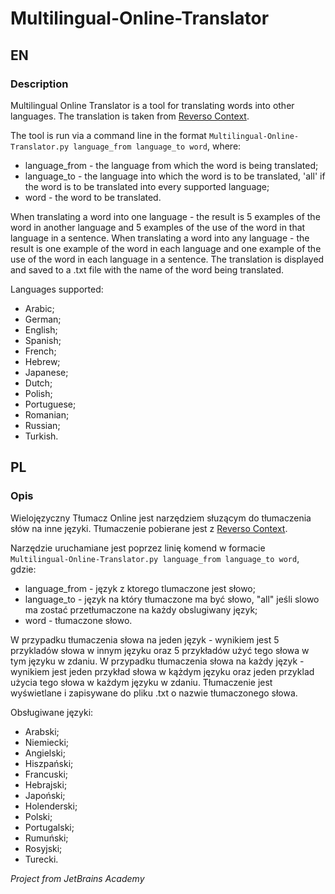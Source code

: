 # Multilingual-Online-Translator
## EN
### Description
Multilingual Online Translator is a tool for translating words into other languages. The translation is taken from [Reverso Context](https://context.reverso.net/translation/). 

The tool is run via a command line in the format `Multilingual-Online-Translator.py language_from language_to word`, where:
* language_from - the language from which the word is being translated;
* language_to - the language into which the word is to be translated, 'all' if the word is to be translated into every supported language;
* word - the word to be translated.

When translating a word into one language - the result is 5 examples of the word in another language and 5 examples of the use of the word in that language in a sentence.
When translating a word into any language - the result is one example of the word in each language and one example of the use of the word in each language in a sentence.
The translation is displayed and saved to a .txt file with the name of the word being translated.

Languages supported:
* Arabic;
* German;
* English;
* Spanish;
* French;
* Hebrew;
* Japanese;
* Dutch;
* Polish;
* Portuguese;
* Romanian;
* Russian;
* Turkish.

## PL
### Opis
Wielojęzyczny Tłumacz Online jest narzędziem słuzącym do tłumaczenia słów na inne języki. Tłumaczenie pobierane jest z [Reverso Context](https://context.reverso.net/t%C5%82umaczenie/). 

Narzędzie uruchamiane jest poprzez linię komend w formacie `Multilingual-Online-Translator.py language_from language_to word`, gdzie:
* language_from - język z ktorego tlumaczone jest słowo;
* language_to - język na który tłumaczone ma być słowo, "all" jeśli slowo ma zostać przetłumaczone na każdy obslugiwany język;
* word - tłumaczone słowo.

W przypadku tłumaczenia słowa na jeden język - wynikiem jest 5 przykladów słowa w innym języku oraz 5 przykładów użyć tego słowa w tym języku w zdaniu.
W przypadku tłumaczenia słowa na każdy język - wynikiem jest jeden przykład słowa w kążdym języku oraz jeden przyklad użycia tego słowa w każdym języku w zdaniu.
Tłumaczenie jest wyświetlane i zapisywane do pliku .txt o nazwie tłumaczonego słowa.

Obsługiwane języki:
* Arabski;
* Niemiecki;
* Angielski;
* Hiszpański;
* Francuski;
* Hebrajski;
* Japoński;
* Holenderski;
* Polski;
* Portugalski;
* Rumuński;
* Rosyjski;
* Turecki.

*Project from JetBrains Academy*
